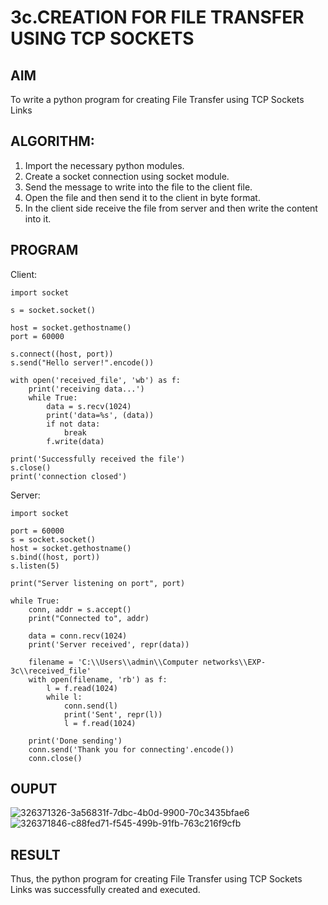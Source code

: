 # 3c.CREATION FOR FILE TRANSFER USING TCP SOCKETS
## AIM
To write a python program for creating File Transfer using TCP Sockets Links
## ALGORITHM:
1. Import the necessary python modules.
2. Create a socket connection using socket module.
3. Send the message to write into the file to the client file.
4. Open the file and then send it to the client in byte format.
5. In the client side receive the file from server and then write the content into it.
## PROGRAM
Client:
```
import socket

s = socket.socket()

host = socket.gethostname()
port = 60000

s.connect((host, port))
s.send("Hello server!".encode())

with open('received_file', 'wb') as f:
    print('receiving data...')
    while True:
        data = s.recv(1024)
        print('data=%s', (data))
        if not data:
            break
        f.write(data)

print('Successfully received the file')
s.close()
print('connection closed')
```
Server:
```
import socket

port = 60000
s = socket.socket()
host = socket.gethostname()
s.bind((host, port))
s.listen(5)

print("Server listening on port", port)

while True:
    conn, addr = s.accept()
    print("Connected to", addr)
    
    data = conn.recv(1024)
    print('Server received', repr(data))

    filename = 'C:\\Users\\admin\\Computer networks\\EXP-3c\\received_file'
    with open(filename, 'rb') as f:
        l = f.read(1024)
        while l:
            conn.send(l)
            print('Sent', repr(l))
            l = f.read(1024)
    
    print('Done sending')
    conn.send('Thank you for connecting'.encode())
    conn.close()
```
## OUPUT
![326371326-3a56831f-7dbc-4b0d-9900-70c3435bfae6](https://github.com/Subhikshaa13/3c.FILE_TRANSFER_USING_TCP_SOCKETS/assets/118787344/119cf28b-6065-4f88-9566-95d585b28991)
![326371846-c88fed71-f545-499b-91fb-763c216f9cfb](https://github.com/Subhikshaa13/3c.FILE_TRANSFER_USING_TCP_SOCKETS/assets/118787344/08d5e5ab-90a6-4d08-a284-19e5b9c11c10)

## RESULT
Thus, the python program for creating File Transfer using TCP Sockets Links was 
successfully created and executed.
